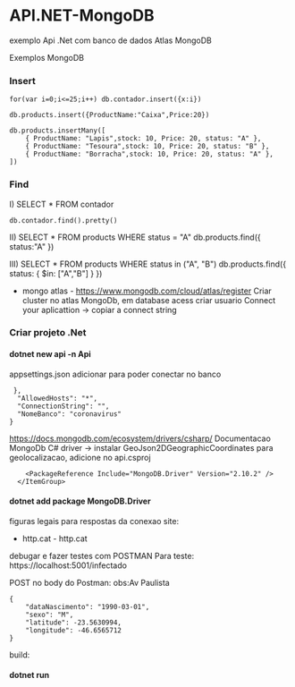 # API.NET-MongoDB
exemplo Api .Net com banco de dados Atlas MongoDB

Exemplos MongoDB

 ### Insert
```
for(var i=0;i<=25;i++) db.contador.insert({x:i})

db.products.insert({ProductName:"Caixa",Price:20})

db.products.insertMany([
	{ ProductName: "Lapis",stock: 10, Price: 20, status: "A" },
	{ ProductName: "Tesoura",stock: 10, Price: 20, status: "B" },
	{ ProductName: "Borracha",stock: 10, Price: 20, status: "A" },
])
```

### Find
I) SELECT * FROM contador
```
db.contador.find().pretty()
```

II) SELECT * FROM products WHERE status = "A"
db.products.find({ status:"A" })

III) SELECT * FROM products WHERE status in ("A", "B")
db.products.find({ status: { $in: ["A","B"] } })

- mongo atlas - https://www.mongodb.com/cloud/atlas/register
Criar cluster no atlas MongoDb, em database acess criar usuario
Connect your aplicattion -> copiar a connect string 

### Criar projeto .Net

#### dotnet new api -n Api

appsettings.json adicionar para poder conectar no banco
```
 },
  "AllowedHosts": "*",
  "ConnectionString": "",
  "NomeBanco": "coronavirus"
}
```
https://docs.mongodb.com/ecosystem/drivers/csharp/
Documentacao MongoDb C# driver -> instalar GeoJson2DGeographicCoordinates para geolocalizacao, adicione no api.csproj
```
	<PackageReference Include="MongoDB.Driver" Version="2.10.2" />
  </ItemGroup>
```
#### dotnet add package MongoDB.Driver

figuras legais para respostas da conexao site:
- http.cat - http.cat

debugar e fazer testes com POSTMAN
Para teste:
https://localhost:5001/infectado

POST no body do Postman:
obs:Av Paulista
```
{
	"dataNascimento": "1990-03-01",
	"sexo": "M",
	"latitude": -23.5630994,
	"longitude": -46.6565712
}
```

build:
#### dotnet run 
